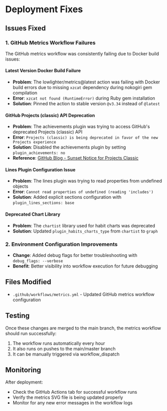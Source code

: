 # Deployment Fixes

## Issues Fixed

### 1. GitHub Metrics Workflow Failures

The GitHub metrics workflow was consistently failing due to Docker build issues:

#### **Latest Version Docker Build Failure**
- **Problem**: The lowlighter/metrics@latest action was failing with Docker build errors due to missing `xzcat` dependency during nokogiri gem compilation
- **Error**: `xzcat not found (RuntimeError)` during Ruby gem installation
- **Solution**: Pinned the action to stable version `@v3.34` instead of `@latest`

#### **GitHub Projects (classic) API Deprecation**
- **Problem**: The achievements plugin was trying to access GitHub's deprecated Projects (classic) API
- **Error**: `Projects (classic) is being deprecated in favor of the new Projects experience`
- **Solution**: Disabled the achievements plugin by setting `plugin_achievements: no`
- **Reference**: [GitHub Blog - Sunset Notice for Projects Classic](https://github.blog/changelog/2024-05-23-sunset-notice-projects-classic/)

#### **Lines Plugin Configuration Issue**
- **Problem**: The lines plugin was trying to read properties from undefined objects
- **Error**: `Cannot read properties of undefined (reading 'includes')`
- **Solution**: Added explicit sections configuration with `plugin_lines_sections: base`

#### **Deprecated Chart Library**
- **Problem**: The `chartist` library used for habit charts was deprecated
- **Solution**: Updated `plugin_habits_charts_type` from `chartist` to `graph`

### 2. Environment Configuration Improvements

- **Change**: Added debug flags for better troubleshooting with `debug_flags: --verbose`
- **Benefit**: Better visibility into workflow execution for future debugging

## Files Modified

- `.github/workflows/metrics.yml` - Updated GitHub metrics workflow configuration

## Testing

Once these changes are merged to the main branch, the metrics workflow should run successfully:

1. The workflow runs automatically every hour
2. It also runs on pushes to the main/master branch
3. It can be manually triggered via workflow_dispatch

## Monitoring

After deployment:
- Check the GitHub Actions tab for successful workflow runs
- Verify the metrics SVG file is being updated properly
- Monitor for any new error messages in the workflow logs